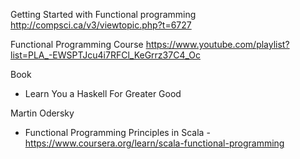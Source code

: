 
Getting Started with Functional programming
http://compsci.ca/v3/viewtopic.php?t=6727


Functional Programming Course
https://www.youtube.com/playlist?list=PLA_-EWSPTJcu4i7RFCl_KeGrrz37C4_Oc 

Book
- Learn You a Haskell For Greater Good

Martin Odersky
- Functional Programming Principles in Scala - https://www.coursera.org/learn/scala-functional-programming

